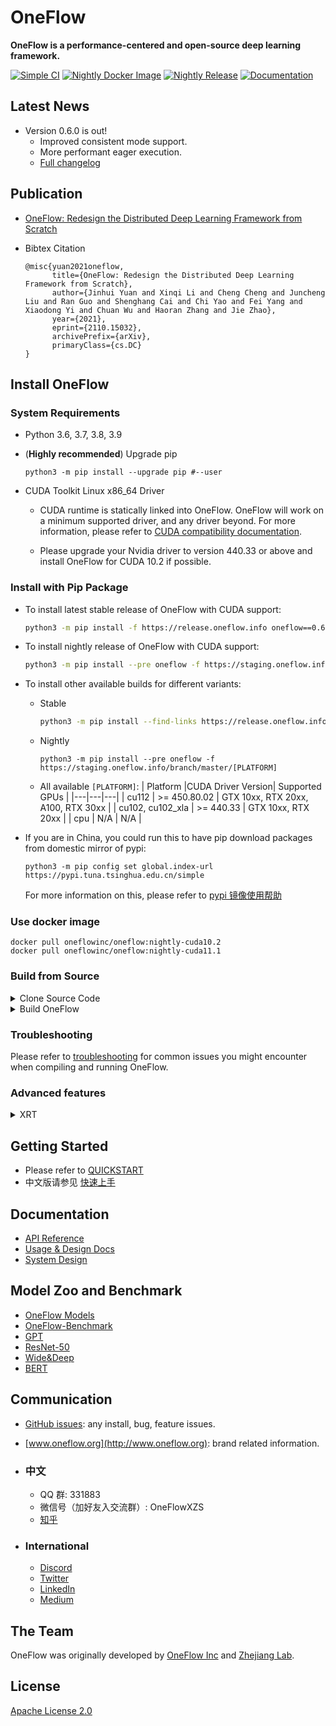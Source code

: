 # OneFlow

**OneFlow is a performance-centered and open-source deep learning framework.**

[![Simple CI](https://github.com/Oneflow-Inc/oneflow/actions/workflows/simple.yml/badge.svg)](https://github.com/Oneflow-Inc/oneflow/actions/workflows/simple.yml)
[![Nightly Docker Image](https://github.com/Oneflow-Inc/docker-images/actions/workflows/oneflow-nightly.yml/badge.svg)](https://github.com/Oneflow-Inc/docker-images/actions/workflows/oneflow-nightly.yml)
[![Nightly Release](https://github.com/Oneflow-Inc/oneflow/actions/workflows/release.yml/badge.svg)](https://github.com/Oneflow-Inc/oneflow/actions/workflows/release.yml)
[![Documentation](https://readthedocs.org/projects/oneflow/badge/?version=master)](https://oneflow.readthedocs.io/en/master/?badge=master)

## Latest News

- Version 0.6.0 is out!
  - Improved consistent mode support.
  - More performant eager execution.
  - [Full changelog](https://github.com/Oneflow-Inc/oneflow/releases/tag/v0.6.0)

## Publication

- [OneFlow: Redesign the Distributed Deep Learning Framework from Scratch](https://arxiv.org/abs/2110.15032)
- Bibtex Citation

  ```
  @misc{yuan2021oneflow,
        title={OneFlow: Redesign the Distributed Deep Learning Framework from Scratch},
        author={Jinhui Yuan and Xinqi Li and Cheng Cheng and Juncheng Liu and Ran Guo and Shenghang Cai and Chi Yao and Fei Yang and Xiaodong Yi and Chuan Wu and Haoran Zhang and Jie Zhao},
        year={2021},
        eprint={2110.15032},
        archivePrefix={arXiv},
        primaryClass={cs.DC}
  }
  ```

## Install OneFlow

### System Requirements

- Python 3.6, 3.7, 3.8, 3.9
- (**Highly recommended**) Upgrade pip

  ```
  python3 -m pip install --upgrade pip #--user
  ```

- CUDA Toolkit Linux x86_64 Driver

  - CUDA runtime is statically linked into OneFlow. OneFlow will work on a minimum supported driver, and any driver beyond. For more information, please refer to [CUDA compatibility documentation](https://docs.nvidia.com/deploy/cuda-compatibility/index.html).

  - Please upgrade your Nvidia driver to version 440.33 or above and install OneFlow for CUDA 10.2 if possible.

### Install with Pip Package

- To install latest stable release of OneFlow with CUDA support:

  ```bash
  python3 -m pip install -f https://release.oneflow.info oneflow==0.6.0+cu102
  ```

- To install nightly release of OneFlow with CUDA support:

  ```bash
  python3 -m pip install --pre oneflow -f https://staging.oneflow.info/branch/master/cu102
  ```

- To install other available builds for different variants:

  - Stable
    ```bash
    python3 -m pip install --find-links https://release.oneflow.info oneflow==0.6.0+[PLATFORM]
    ```
  - Nightly
    ```
    python3 -m pip install --pre oneflow -f https://staging.oneflow.info/branch/master/[PLATFORM]
    ```
  - All available `[PLATFORM]`:
    | Platform |CUDA Driver Version| Supported GPUs |
    |---|---|---|
    | cu112 | >= 450.80.02 | GTX 10xx, RTX 20xx, A100, RTX 30xx |
    | cu102, cu102_xla | >= 440.33 | GTX 10xx, RTX 20xx |
    | cpu | N/A | N/A |

- If you are in China, you could run this to have pip download packages from domestic mirror of pypi:
  ```
  python3 -m pip config set global.index-url https://pypi.tuna.tsinghua.edu.cn/simple
  ```
  For more information on this, please refer to [pypi 镜像使用帮助](https://mirror.tuna.tsinghua.edu.cn/help/pypi/)

### Use docker image

```
docker pull oneflowinc/oneflow:nightly-cuda10.2
docker pull oneflowinc/oneflow:nightly-cuda11.1
```

### Build from Source

<details>
<summary>Clone Source Code</summary>

- #### Option 1: Clone source code from GitHub

  ```bash
  git clone https://github.com/Oneflow-Inc/oneflow --depth=1
  ```

- #### Option 2: Download from Aliyun

  If you are in China, please download OneFlow source code from: https://oneflow-public.oss-cn-beijing.aliyuncs.com/oneflow-src.zip

  ```bash
  curl https://oneflow-public.oss-cn-beijing.aliyuncs.com/oneflow-src.zip -o oneflow-src.zip
  unzip oneflow-src.zip
  ```

  </details>

<details>
<summary>Build OneFlow</summary>

- #### Option 1: Build with Conda (recommended)

  Please refer to [this repo](https://github.com/Oneflow-Inc/conda-env)

- #### Option 2: Build in docker container (recommended)

  - Pull a docker image:

    ```
    docker pull oneflowinc/oneflow-manylinux2014-cuda10.2:0.1
    ```

    All images available : https://hub.docker.com/u/oneflowinc

  - In the root directory of OneFlow source code, run:

    ```
    python3 docker/package/manylinux/build_wheel.py --inplace --python_version=3.6
    ```

    This should produce `.whl` files in the directory `wheelhouse`

  - If you are in China, you might need to add these flags:

    ```
    --use_tuna --use_system_proxy --use_aliyun_mirror
    ```

  - You can choose CUDA/Python versions of wheel by adding:

    ```
    --cuda_version=10.1 --python_version=3.6,3.7
    ```

  - For more useful flags, plese run the script with flag `--help` or refer to the source code of the script.

- #### Option 3: Build on bare metal

  - Install dependencies
    - on Ubuntu 20.04, run:
      ```
      sudo apt install -y libopenblas-dev nasm g++ gcc python3-pip cmake autoconf libtool
      ```
    - on macOS, run:
      ```
      brew install nasm
      ```
  - In the root directory of OneFlow source code, run:

    ```
    mkdir build
    cd build
    ```

  - Config the project, inside `build` directory:

    - If you are in China

      run this to config for CUDA:

      ```
      cmake .. -C ../cmake/caches/cn/cuda.cmake
      ```

      run this to config for CPU-only:

      ```
      cmake .. -C ../cmake/caches/cn/cpu.cmake
      ```

    - If you are not in China

      run this to config for CUDA:

      ```
      cmake .. -C ../cmake/caches/international/cuda.cmake
      ```

      run this to config for CPU-only:

      ```
      cmake .. -C ../cmake/caches/international/cpu.cmake
      ```

  - Build the project, inside `build` directory, run:

    ```
    make -j$(nproc)
    ```

  - Add oneflow to your PYTHONPATH, inside `build` directory, run:

    ```
    source source.sh
    ```

    Please note that this change is not permanent.

  - Simple validation

    ```
    python3 -m oneflow --doctor
    ```

    </details>

### Troubleshooting

Please refer to [troubleshooting](docs/source/troubleshooting.md) for common issues you might encounter when compiling and running OneFlow.

### Advanced features

<details>
<summary>XRT</summary>

- You can check this [doc](oneflow/xrt/README.md) to obtain more details about how to use XLA and TensorRT with OneFlow.
</details>

## Getting Started

- Please refer to [QUICKSTART](https://docs.oneflow.org/en/master/basics/01_quickstart.html)
- 中文版请参见 [快速上手](https://docs.oneflow.org/master/basics/01_quickstart.html)

## Documentation

- [API Reference](https://oneflow.readthedocs.io/en/master/)
- [Usage & Design Docs](http://docs.oneflow.org/)
- [System Design](https://docs.oneflow.org/en/v0.4.0/basics_topics/essentials_of_oneflow.html)

## Model Zoo and Benchmark

- [OneFlow Models](https://github.com/Oneflow-Inc/models)
- [OneFlow-Benchmark](https://github.com/Oneflow-Inc/OneFlow-Benchmark)
- [GPT](https://github.com/Oneflow-Inc/OneFlow-Benchmark/tree/master/LanguageModeling/GPT)
- [ResNet-50](https://github.com/Oneflow-Inc/models/tree/main/Vision/classification/image/resnet50)
- [Wide&Deep](https://github.com/Oneflow-Inc/models/tree/main/RecommenderSystems/wide_and_deep)
- [BERT](https://github.com/Oneflow-Inc/models/tree/main/NLP/bert-oneflow)

## Communication

- [GitHub issues](https://github.com/Oneflow-Inc/oneflow/issues): any install, bug, feature issues.
- [www.oneflow.org](http://www.oneflow.org): brand related information.

- ### 中文

  - QQ 群: 331883
  - 微信号（加好友入交流群）: OneFlowXZS
  - [知乎](https://www.zhihu.com/org/oneflow-17)

- ### International
  - [Discord](https://discord.gg/4kpjGA5bZY)
  - [Twitter](https://twitter.com/OneFlowNews)
  - [LinkedIn](https://www.linkedin.com/company/oneflow-inc)
  - [Medium](https://oneflow2020.medium.com)

## The Team

OneFlow was originally developed by [OneFlow Inc](http://www.oneflow.org) and [Zhejiang Lab](http://www.zhejianglab.com/).

## License

[Apache License 2.0](LICENSE)
